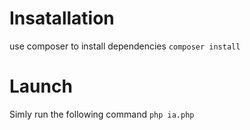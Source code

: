 # Insatallation
use composer to install dependencies
`composer install`

# Launch
Simly run the following command
`php ia.php`

